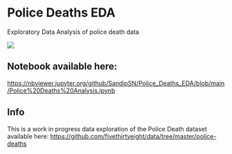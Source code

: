# Police Deaths EDA
Exploratory Data Analysis of police death data


![](https://media.giphy.com/media/j73CWwT2B4AKeO4ugq/giphy.gif)


## Notebook available here:
https://nbviewer.jupyter.org/github/SandipSN/Police_Deaths_EDA/blob/main/Police%20Deaths%20Analysis.ipynb


## Info

This is a work in progress data exploration of the Police Death dataset available here:
https://github.com/fivethirtyeight/data/tree/master/police-deaths 
